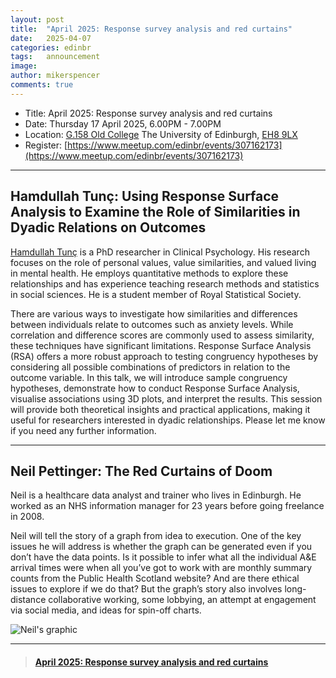 ```yaml
---
layout: post
title:  "April 2025: Response survey analysis and red curtains"
date:   2025-04-07
categories: edinbr
tags:   announcement
image:
author: mikerspencer
comments: true
---
```




* Title: April 2025: Response survey analysis and red curtains
* Date: Thursday 17 April 2025, 6.00PM - 7.00PM
* Location: [G.158 Old College](https://www.bookablerooms.is.ed.ac.uk/room/0001_00_G.158) The University of Edinburgh, [EH8 9LX](https://www.openstreetmap.org/way/225612576)
* Register: [https://www.meetup.com/edinbr/events/307162173](https://www.meetup.com/edinbr/events/307162173)

---
 
## Hamdullah Tunç: Using Response Surface Analysis to Examine the Role of Similarities in Dyadic Relations on Outcomes
 
[Hamdullah Tunç](https://edwebprofiles.ed.ac.uk/profile/hamdullahtunc) is a PhD researcher in Clinical Psychology. His research focuses on the role of personal values, value similarities, and valued living in mental health. He employs quantitative methods to explore these relationships and has experience teaching research methods and statistics in social sciences. He is a student member of Royal Statistical Society.
 
There are various ways to investigate how similarities and differences between individuals relate to outcomes such as anxiety levels. While correlation and difference scores are commonly used to assess similarity, these techniques have significant limitations.
Response Surface Analysis (RSA) offers a more robust approach to testing congruency hypotheses by considering all possible combinations of predictors in relation to the outcome variable.
In this talk, we will introduce sample congruency hypotheses, demonstrate how to conduct Response Surface Analysis, visualise associations using 3D plots, and interpret the results. This session will provide both theoretical insights and practical applications, making it useful for researchers interested in dyadic relationships.
Please let me know if you need any further information.
 
---

## Neil Pettinger: The Red Curtains of Doom
 
Neil is a healthcare data analyst and trainer who lives in Edinburgh. He worked as an NHS information manager for 23 years before going freelance in 2008.

Neil will tell the story of a graph from idea to execution. One of the key issues he will address is whether the graph can be generated even if you don’t have the data points. Is it possible to infer what all the individual A&E arrival times were when all you’ve got to work with are monthly summary counts from the Public Health Scotland website? And are there ethical issues to explore if we do that? But the graph’s story also involves long-distance collaborative working, some lobbying, an attempt at engagement via social media, and ideas for spin-off charts.

![Neil's graphic](/EdinbR.github.io/assets/images/red_curtain.png)

---



<blockquote class="embedly-card"><h4><a href="https://www.meetup.com/edinbr/events/307162173">April 2025: Response survey analysis and red curtains</a></h4></blockquote><script async src="//cdn.embedly.com/widgets/platform.js" charset="UTF-8"></script>

<br/>

